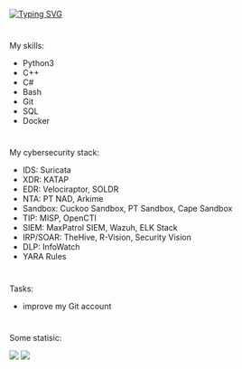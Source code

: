 
 [![Typing SVG](https://readme-typing-svg.herokuapp.com?font=Square+Peg&size=28&duration=8000&color=219908&background=FFFAFB00&center=false&vCenter=true&multiline=true&lines=Software+developer+%26+CTF+player)](https://git.io/typing-svg)

#
My skills:

- Python3 
- C++ 
- C#
- Bash
- Git
- SQL
- Docker

#
My cybersecurity stack:

- IDS: Suricata
- XDR: KATAP
- EDR: Velociraptor, SOLDR
- NTA: PT NAD, Arkime
- Sandbox: Cuckoo Sandbox, PT Sandbox, Cape Sandbox
- TIP: MISP, OpenCTI
- SIEM: MaxPatrol SIEM, Wazuh, ELK Stack
- IRP/SOAR: TheHive, R-Vision, Security Vision
- DLP: InfoWatch
- YARA Rules

#
Tasks:

- improve my Git account

#

Some statisic:

![](https://github-profile-summary-cards.vercel.app/api/cards/most-commit-language?username=SeregaDeveloper&theme=solarized_dark)
![](https://github-profile-summary-cards.vercel.app/api/cards/repos-per-language?username=SeregaDeveloper&theme=solarized_dark)
